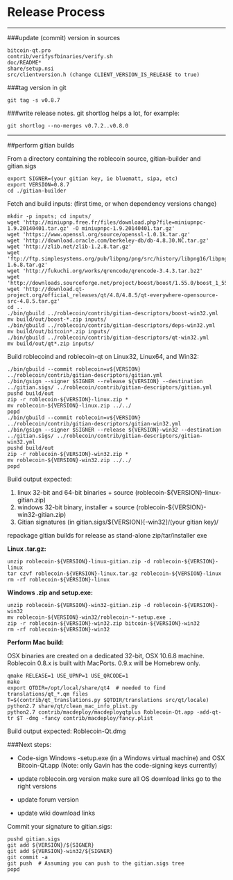 Release Process
====================

* * *

###update (commit) version in sources


	bitcoin-qt.pro
	contrib/verifysfbinaries/verify.sh
	doc/README*
	share/setup.nsi
	src/clientversion.h (change CLIENT_VERSION_IS_RELEASE to true)

###tag version in git

	git tag -s v0.8.7

###write release notes. git shortlog helps a lot, for example:

	git shortlog --no-merges v0.7.2..v0.8.0

* * *

##perform gitian builds

 From a directory containing the roblecoin source, gitian-builder and gitian.sigs
  
	export SIGNER=(your gitian key, ie bluematt, sipa, etc)
	export VERSION=0.8.7
	cd ./gitian-builder

 Fetch and build inputs: (first time, or when dependency versions change)

	mkdir -p inputs; cd inputs/
	wget 'http://miniupnp.free.fr/files/download.php?file=miniupnpc-1.9.20140401.tar.gz' -O miniupnpc-1.9.20140401.tar.gz'
	wget 'https://www.openssl.org/source/openssl-1.0.1k.tar.gz'
	wget 'http://download.oracle.com/berkeley-db/db-4.8.30.NC.tar.gz'
	wget 'http://zlib.net/zlib-1.2.8.tar.gz'
	wget 'ftp://ftp.simplesystems.org/pub/libpng/png/src/history/libpng16/libpng-1.6.8.tar.gz'
	wget 'http://fukuchi.org/works/qrencode/qrencode-3.4.3.tar.bz2'
	wget 'http://downloads.sourceforge.net/project/boost/boost/1.55.0/boost_1_55_0.tar.bz2'
	wget 'http://download.qt-project.org/official_releases/qt/4.8/4.8.5/qt-everywhere-opensource-src-4.8.5.tar.gz'
	cd ..
	./bin/gbuild ../roblecoin/contrib/gitian-descriptors/boost-win32.yml
	mv build/out/boost-*.zip inputs/
	./bin/gbuild ../roblecoin/contrib/gitian-descriptors/deps-win32.yml
	mv build/out/bitcoin*.zip inputs/
	./bin/gbuild ../roblecoin/contrib/gitian-descriptors/qt-win32.yml
	mv build/out/qt*.zip inputs/

 Build roblecoind and roblecoin-qt on Linux32, Linux64, and Win32:
  
	./bin/gbuild --commit roblecoin=v${VERSION} ../roblecoin/contrib/gitian-descriptors/gitian.yml
	./bin/gsign --signer $SIGNER --release ${VERSION} --destination ../gitian.sigs/ ../roblecoin/contrib/gitian-descriptors/gitian.yml
	pushd build/out
	zip -r roblecoin-${VERSION}-linux.zip *
	mv roblecoin-${VERSION}-linux.zip ../../
	popd
	./bin/gbuild --commit roblecoin=v${VERSION} ../roblecoin/contrib/gitian-descriptors/gitian-win32.yml
	./bin/gsign --signer $SIGNER --release ${VERSION}-win32 --destination ../gitian.sigs/ ../roblecoin/contrib/gitian-descriptors/gitian-win32.yml
	pushd build/out
	zip -r roblecoin-${VERSION}-win32.zip *
	mv roblecoin-${VERSION}-win32.zip ../../
	popd

  Build output expected:

  1. linux 32-bit and 64-bit binaries + source (roblecoin-${VERSION}-linux-gitian.zip)
  2. windows 32-bit binary, installer + source (roblecoin-${VERSION}-win32-gitian.zip)
  3. Gitian signatures (in gitian.sigs/${VERSION}[-win32]/(your gitian key)/

repackage gitian builds for release as stand-alone zip/tar/installer exe

**Linux .tar.gz:**

	unzip roblecoin-${VERSION}-linux-gitian.zip -d roblecoin-${VERSION}-linux
	tar czvf roblecoin-${VERSION}-linux.tar.gz roblecoin-${VERSION}-linux
	rm -rf roblecoin-${VERSION}-linux

**Windows .zip and setup.exe:**

	unzip roblecoin-${VERSION}-win32-gitian.zip -d roblecoin-${VERSION}-win32
	mv roblecoin-${VERSION}-win32/roblecoin-*-setup.exe .
	zip -r roblecoin-${VERSION}-win32.zip bitcoin-${VERSION}-win32
	rm -rf roblecoin-${VERSION}-win32

**Perform Mac build:**

  OSX binaries are created on a dedicated 32-bit, OSX 10.6.8 machine.
  Roblecoin 0.8.x is built with MacPorts.  0.9.x will be Homebrew only.

	qmake RELEASE=1 USE_UPNP=1 USE_QRCODE=1
	make
	export QTDIR=/opt/local/share/qt4  # needed to find translations/qt_*.qm files
	T=$(contrib/qt_translations.py $QTDIR/translations src/qt/locale)
	python2.7 share/qt/clean_mac_info_plist.py
	python2.7 contrib/macdeploy/macdeployqtplus Roblecoin-Qt.app -add-qt-tr $T -dmg -fancy contrib/macdeploy/fancy.plist

 Build output expected: Roblecoin-Qt.dmg

###Next steps:

* Code-sign Windows -setup.exe (in a Windows virtual machine) and
  OSX Bitcoin-Qt.app (Note: only Gavin has the code-signing keys currently)

* update roblecoin.org version
  make sure all OS download links go to the right versions

* update forum version

* update wiki download links

Commit your signature to gitian.sigs:

	pushd gitian.sigs
	git add ${VERSION}/${SIGNER}
	git add ${VERSION}-win32/${SIGNER}
	git commit -a
	git push  # Assuming you can push to the gitian.sigs tree
	popd

